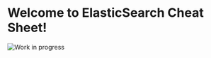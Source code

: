 # Welcome to ElasticSearch Cheat Sheet!

![Work in progress](https://media.giphy.com/media/v1.Y2lkPTc5MGI3NjExNTAya3Nsa3h2aDlraDB6ZGFwZHhlM2o3c2ZkMTFxN3NzN2pna3o2dSZlcD12MV9pbnRlcm5hbF9naWZfYnlfaWQmY3Q9Zw/aNqEFrYVnsS52/giphy.gif)
